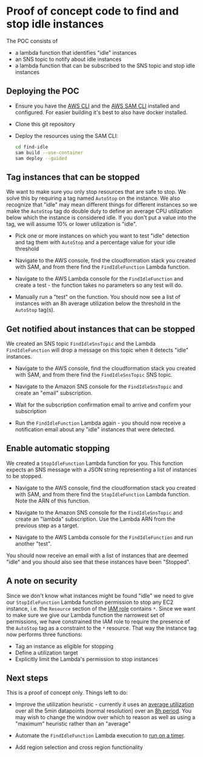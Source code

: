# Proof of concept code to find and stop idle instances

The POC consists of 

* a lambda function that identifies "idle" instances
* an SNS topic to notify about idle instances
* a lambda function that can be subscribed to the SNS topic and stop idle instances

## Deploying the POC

* Ensure you have the [AWS CLI](https://docs.aws.amazon.com/cli/latest/userguide/getting-started-install.html) and the [AWS SAM CLI](https://docs.aws.amazon.com/serverless-application-model/latest/developerguide/serverless-sam-cli-install.html) installed and configured. For easier building it's best to also have docker installed.

* Clone this git repository

* Deploy the resources using the SAM CLI:

    ```bash
    cd find-idle
    sam build --use-container
    sam deploy --guided
    ```

## Tag instances that can be stopped

We want to make sure you only stop resources that are safe to stop. We solve this by requiring a tag named `AutoStop` on the instance. We also recognize that "idle" may mean different things for different instances so we make the `AutoStop` tag do double duty to define an average CPU utilization below which the instance is considered idle. If you don't put a value into the tag, we will assume 10% or lower utilization is "idle".

* Pick one or more instances on which you want to test "idle" detection and tag them with `AutoStop` and a percentage value for your idle threshold

* Navigate to the AWS console, find the cloudformation stack you created with SAM, and from there find the `FindIdleFunction` Lambda function.

* Navigate to the AWS Lambda console for the `FindIdleFunction` and create a test - the function takes no parameters so any test will do. 

* Manually run a "test" on the function. You should now see a list of instances with an 8h average utilization below the threshold in the `AutoStop` tag(s).

## Get notified about instances that can be stopped

We created an SNS topic `FindIdleSnsTopic` and the Lambda `FindIdleFunction` will drop a message on this topic when it detects "idle" instances.

* Navigate to the AWS console, find the cloudformation stack you created with SAM, and from there find the `FindIdleSnsTopic` SNS topic.

* Navigate to the Amazon SNS console for the `FindIdleSnsTopic` and create an "email" subscription. 

* Wait for the subscription confirmation email to arrive and confirm your subscription

* Run the `FindIdleFunction` Lambda again - you should now receive a notification email about any "idle" instances that were detected.

## Enable automatic stopping

We created a `StopIdleFunction` Lambda function for you. This function expects an SNS message with a JSON string representing a list of instances to be stopped.

* Navigate to the AWS console, find the cloudformation stack you created with SAM, and from there find the `StopIdleFunction` Lambda function. Note the ARN of this function.

* Navigate to the Amazon SNS console for the `FindIdleSnsTopic` and create an "lambda" subscription. Use the Lambda ARN from the previous step as a target.

* Navigate to the AWS Lambda console for the `FindIdleFunction` and run another "test".  

You should now receive an email with a list of instances that are deemed "idle" and you should also see that these instances have been "Stopped".

## A note on security

Since we don't know what instances might be found "idle" we need to give our `StopIdleFunction` Lambda function permission to stop any EC2 instance, i.e. the `Resource` section of the [IAM role](https://github.com/rudpot/poc-find-idle-instances/blob/main/find-idle/template.yaml#L111-L122) contains `*`. Since we want to make sure we give our Lambda function the narrowest set of permissions, we have constrained the IAM role to require the presence of the `AutoStop` tag as a constraint to the `*` resource. That way the instance tag now performs three functions:

* Tag an instance as eligible for stopping
* Define a utilization target
* Explicitly limit the Lambda's permission to stop instances

## Next steps

This is a proof of concept only. Things left to do:

* Improve the utilization heuristic - currently it uses an [average utilization](https://github.com/rudpot/poc-find-idle-instances/blob/main/find-idle/find_idle/app.py#L77-L82) over all the 5min datapoints (normal resolution) over an [8h period](https://github.com/rudpot/poc-find-idle-instances/blob/main/find-idle/find_idle/app.py#L72). You may wish to change the window over which to reason as well as using a "maximum" heuristic rather than an "average"

* Automate the `FindIdleFunction` Lambda execution to [run on a timer](https://docs.aws.amazon.com/eventbridge/latest/userguide/eb-create-rule-schedule.html). 

* Add region selection and cross region functionality 